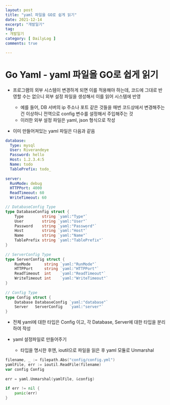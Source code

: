 ```yaml
---
layout: post
title: "yaml 파일을 GO로 쉽게 읽기"
date: 2021-12-14
excerpt: "개발일기"
tag:
- 개발일기
category: [ DailyLog ]
comments: true

---
```



# Go Yaml - yaml 파일을 GO로 쉽게 읽기

- 프로그램의 외부 시스템이 변경하게 되면 이를 적용해야 하는데, 코드에 그대로 반영할 수는 없으니 외부 설정 파일을 생성해서 이를 읽어 시스템에 반영
    - 예를 들어, DB 서버의 ip 주소나 포트 같은 것들을 매번 코드상에서 변경해주는건 이상하니 전역으로 config 변수를 설정해서 주입해주는 것
    - 이러한 외부 설정 파일은  yaml, json 형식으로 작성

- 이미 만들어져있는 yaml 파일은 다음과 같음

```yaml
database:
  Type: mysql
  User: Riverandeye
  Password: hello
  Host: 1.2.3.4:5
  Name: todo
  TablePrefix: todo_
 
server:
  RunMode: debug
  HTTPPort: 4000
  ReadTimeout: 60
  WriteTimeout: 60

```

```go
// DatabaseConfig Type
type DatabaseConfig struct {
	Type        string `yaml:"Type"`
	User        string `yaml:"User"`
	Password    string `yaml:"Password"`
	Host        string `yaml:"Host"`
	Name        string `yaml:"Name"`
	TablePrefix string `yaml:"TablePrefix"`
}
 
// ServerConfig Type
type ServerConfig struct {
	RunMode      string `yaml:"RunMode"`
	HTTPPort     string `yaml:"HTTPPort"`
	ReadTimeout  int    `yaml:"ReadTimeout"`
	WriteTimeout int    `yaml:"WriteTimeout"`
}
 
// Config Type
type Config struct {
	Database DatabaseConfig `yaml:"database"`
	Server   ServerConfig   `yaml:"server"`
}
```

- 전체 yaml에 대한 타입은 Config 이고, 각 Database, Server에 대한 타입을 분리하여 작성

- yaml 설정파일로 만들어주기
    - 타입을 명시한 후엔, ioutil으로 파일을 읽은 후 yaml 모듈로 Unmarshal

```go
filename, _ := filepath.Abs("config/config.yml")
yamlFile, err := ioutil.ReadFile(filename)
var config Config
 
err = yaml.Unmarshal(yamlFile, &config)
 
if err != nil {
	panic(err)
}
```